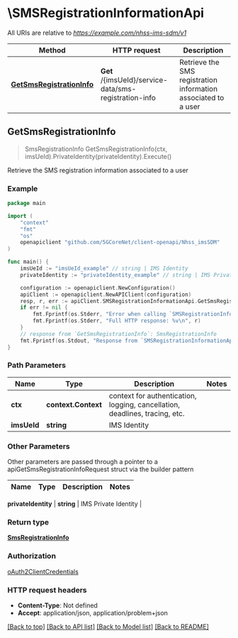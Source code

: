 # \SMSRegistrationInformationApi

All URIs are relative to *https://example.com/nhss-ims-sdm/v1*

Method | HTTP request | Description
------------- | ------------- | -------------
[**GetSmsRegistrationInfo**](SMSRegistrationInformationApi.md#GetSmsRegistrationInfo) | **Get** /{imsUeId}/service-data/sms-registration-info | Retrieve the SMS registration information associated to a user



## GetSmsRegistrationInfo

> SmsRegistrationInfo GetSmsRegistrationInfo(ctx, imsUeId).PrivateIdentity(privateIdentity).Execute()

Retrieve the SMS registration information associated to a user

### Example

```go
package main

import (
    "context"
    "fmt"
    "os"
    openapiclient "github.com/5GCoreNet/client-openapi/Nhss_imsSDM"
)

func main() {
    imsUeId := "imsUeId_example" // string | IMS Identity
    privateIdentity := "privateIdentity_example" // string | IMS Private Identity (optional)

    configuration := openapiclient.NewConfiguration()
    apiClient := openapiclient.NewAPIClient(configuration)
    resp, r, err := apiClient.SMSRegistrationInformationApi.GetSmsRegistrationInfo(context.Background(), imsUeId).PrivateIdentity(privateIdentity).Execute()
    if err != nil {
        fmt.Fprintf(os.Stderr, "Error when calling `SMSRegistrationInformationApi.GetSmsRegistrationInfo``: %v\n", err)
        fmt.Fprintf(os.Stderr, "Full HTTP response: %v\n", r)
    }
    // response from `GetSmsRegistrationInfo`: SmsRegistrationInfo
    fmt.Fprintf(os.Stdout, "Response from `SMSRegistrationInformationApi.GetSmsRegistrationInfo`: %v\n", resp)
}
```

### Path Parameters


Name | Type | Description  | Notes
------------- | ------------- | ------------- | -------------
**ctx** | **context.Context** | context for authentication, logging, cancellation, deadlines, tracing, etc.
**imsUeId** | **string** | IMS Identity | 

### Other Parameters

Other parameters are passed through a pointer to a apiGetSmsRegistrationInfoRequest struct via the builder pattern


Name | Type | Description  | Notes
------------- | ------------- | ------------- | -------------

 **privateIdentity** | **string** | IMS Private Identity | 

### Return type

[**SmsRegistrationInfo**](SmsRegistrationInfo.md)

### Authorization

[oAuth2ClientCredentials](../README.md#oAuth2ClientCredentials)

### HTTP request headers

- **Content-Type**: Not defined
- **Accept**: application/json, application/problem+json

[[Back to top]](#) [[Back to API list]](../README.md#documentation-for-api-endpoints)
[[Back to Model list]](../README.md#documentation-for-models)
[[Back to README]](../README.md)

